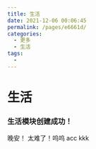 ```yaml
---
title: 生活
date: 2021-12-06 00:06:45
permalink: /pages/e6661d/
categories:
  - 更多
  - 生活
tags:
  - 
---
```

# 生活

### 生活模块创建成功！
晚安！
太难了！呜呜
acc
kkk

